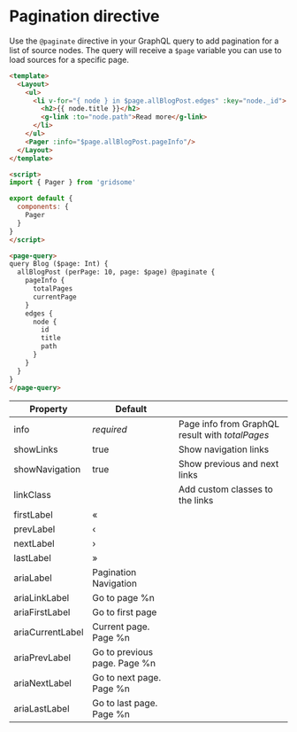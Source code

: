 # Pagination directive

Use the `@paginate` directive in your GraphQL query to add pagination for a list of source nodes. The query will receive a `$page` variable you can use to load sources for a specific page.

```html
<template>
  <Layout>
    <ul>
      <li v-for="{ node } in $page.allBlogPost.edges" :key="node._id">
        <h2>{{ node.title }}</h2>
        <g-link :to="node.path">Read more</g-link>
      </li>
    </ul>
    <Pager :info="$page.allBlogPost.pageInfo"/>
  </Layout>
</template>

<script>
import { Pager } from 'gridsome'

export default {
  components: {
    Pager
  }
}
</script>

<page-query>
query Blog ($page: Int) {
  allBlogPost (perPage: 10, page: $page) @paginate {
    pageInfo {
      totalPages
      currentPage
    }
    edges {
      node {
        id
        title
        path
      }
    }
  }
}
</page-query>
```

|Property         |Default| |
|-----------------|-------|-|
|info             |*required* |Page info from GraphQL result with *totalPages*
|showLinks        |true |Show navigation links
|showNavigation   |true |Show previous and next links
|linkClass        ||Add custom classes to the links
|firstLabel       |«
|prevLabel        |‹
|nextLabel        |›
|lastLabel        |»
|ariaLabel        |Pagination Navigation
|ariaLinkLabel    |Go to page %n
|ariaFirstLabel   |Go to first page
|ariaCurrentLabel |Current page. Page %n
|ariaPrevLabel    |Go to previous page. Page %n
|ariaNextLabel    |Go to next page. Page %n
|ariaLastLabel    |Go to last page. Page %n
